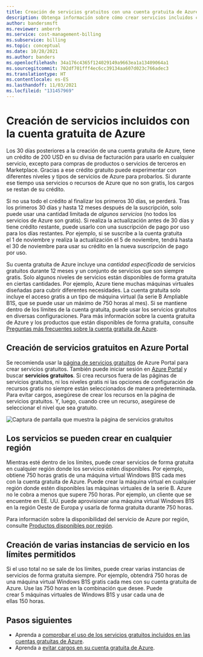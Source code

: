 ```yaml
---
title: Creación de servicios gratuitos con una cuenta gratuita de Azure
description: Obtenga información sobre cómo crear servicios incluidos con la cuenta gratuita de Azure. Estos servicios se pueden crear en cualquier región en la que estén disponibles.
author: bandersmsft
ms.reviewer: amberrb
ms.service: cost-management-billing
ms.subservice: billing
ms.topic: conceptual
ms.date: 10/28/2021
ms.author: banders
ms.openlocfilehash: 34a176c4365f124029149a9663ea1a13409064a1
ms.sourcegitcommit: 702df701fff4ec6cc39134aa607d023c766adec3
ms.translationtype: HT
ms.contentlocale: es-ES
ms.lasthandoff: 11/03/2021
ms.locfileid: "131457969"
---
```

# <a name="create-services-included-with-azure-free-account"></a>Creación de servicios incluidos con la cuenta gratuita de Azure

Los 30 días posteriores a la creación de una cuenta gratuita de Azure, tiene un crédito de 200 USD en su divisa de facturación para usarlo en cualquier servicio, excepto para compras de productos o servicios de terceros en Marketplace. Gracias a ese crédito gratuito puede experimentar con diferentes niveles y tipos de servicios de Azure para probarlos. Si durante ese tiempo usa servicios o recursos de Azure que no son gratis, los cargos se restan de su crédito.

Si no usa todo el crédito al finalizar los primeros 30 días, se perderá. Tras los primeros 30 días y hasta 12 meses después de la suscripción, solo puede usar una cantidad limitada de *algunos servicios* (no todos los servicios de Azure son gratis). Si realiza la actualización antes de 30 días y tiene crédito restante, puede usarlo con una suscripción de pago por uso para los días restantes. Por ejemplo, si se suscribe a la cuenta gratuita el 1 de noviembre y realiza la actualización el 5 de noviembre, tendrá hasta el 30 de noviembre para usar su crédito en la nueva suscripción de pago por uso. 

Su cuenta gratuita de Azure incluye una *cantidad especificada* de servicios gratuitos durante 12 meses y un conjunto de servicios que son siempre gratis. Solo algunos niveles de servicios están disponibles de forma gratuita en ciertas cantidades. Por ejemplo, Azure tiene muchas máquinas virtuales diseñadas para cubrir diferentes necesidades. La cuenta gratuita solo incluye el acceso gratis a un tipo de máquina virtual (la serie B Ampliable B1S, que se puede usar un máximo de 750 horas al mes). Si se mantiene dentro de los límites de la cuenta gratuita, puede usar los servicios gratuitos en diversas configuraciones. Para más información sobre la cuenta gratuita de Azure y los productos que están disponibles de forma gratuita, consulte [Preguntas más frecuentes sobre la cuenta gratuita de Azure](https://azure.microsoft.com/free/free-account-faq/).

## <a name="create-free-services-in-the-azure-portal"></a>Creación de servicios gratuitos en Azure Portal

Se recomienda usar la [página de servicios gratuitos](https://go.microsoft.com/fwlink/?linkid=859151) de Azure Portal para crear servicios gratuitos. También puede iniciar sesión en [Azure Portal](https://portal.azure.com) y buscar **servicios gratuitos**. Si crea recursos fuera de las páginas de servicios gratuitos, ni los niveles gratis ni las opciones de configuración de recursos gratis no siempre están seleccionados de manera predeterminada. Para evitar cargos, asegúrese de crear los recursos en la página de servicios gratuitos. Y, luego, cuando cree un recurso, asegúrese de seleccionar el nivel que sea gratuito.

![Captura de pantalla que muestra la página de servicios gratuitos](./media/create-free-services/billing-freeservices-grid.png)

## <a name="services-can-be-created-in-any-region"></a>Los servicios se pueden crear en cualquier región

Mientras esté dentro de los límites, puede crear servicios de forma gratuita en cualquier región donde los servicios estén disponibles. Por ejemplo, obtiene 750 horas gratis de una máquina virtual Windows B1S cada mes con la cuenta gratuita de Azure. Puede crear la máquina virtual en cualquier región donde estén disponibles las máquinas virtuales de la serie B. Azure no le cobra a menos que supere 750 horas. Por ejemplo, un cliente que se encuentre en EE. UU. puede aprovisionar una máquina virtual Windows B1S en la región Oeste de Europa y usarla de forma gratuita durante 750 horas.

Para información sobre la disponibilidad del servicio de Azure por región, consulte [Productos disponibles por región](https://azure.microsoft.com/regions/services/).

## <a name="create-multiple-service-instances-in-allowed-limits"></a>Creación de varias instancias de servicio en los límites permitidos

Si el uso total no se sale de los límites, puede crear varias instancias de servicios de forma gratuita siempre. Por ejemplo, obtendrá 750 horas de una máquina virtual Windows B1S gratis cada mes con su cuenta gratuita de Azure. Use las 750 horas en la combinación que desee. Puede crear 5 máquinas virtuales de Windows B1S y usar cada una de ellas 150 horas.

## <a name="next-steps"></a>Pasos siguientes

- Aprenda a [comprobar el uso de los servicios gratuitos incluidos en las cuentas gratuitas de Azure](check-free-service-usage.md).
- Aprenda a [evitar cargos en su cuenta gratuita de Azure](avoid-charges-free-account.md).
